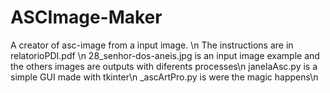 # ASCImage-Maker
A creator of asc-image from a input image. \n
The instructions are in relatorioPDI.pdf \n
28_senhor-dos-aneis.jpg is an input image example and the others images are outputs with diferents processes\n
janelaAsc.py is a simple GUI made with tkinter\n
_ascArtPro.py is were the magic happens\n
